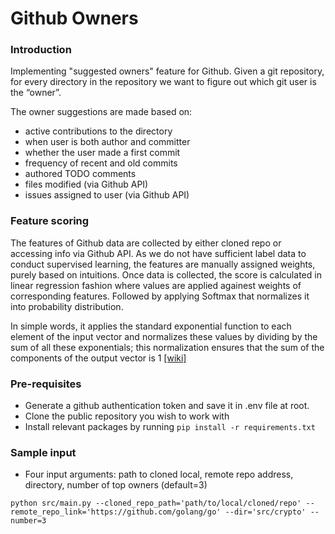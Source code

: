 # Github Owners

### Introduction

Implementing "suggested owners" feature for Github. Given a git repository, for every directory in the repository we want to figure out which git user is the “owner”.

The owner suggestions are made based on:

- active contributions to the directory
- when user is both author and committer
- whether the user made a first commit
- frequency of recent and old commits
- authored TODO comments
- files modified (via Github API)
- issues assigned to user (via Github API)

### Feature scoring

The features of Github data are collected by either cloned repo or accessing info via Github API. As we do not have sufficient label data to conduct supervised learning, the features are manually assigned weights, purely based on intuitions. Once data is collected, the score is calculated in linear regression fashion where values are applied againest weights of corresponding features. Followed by applying Softmax that normalizes it into probability distribution.

In simple words, it applies the standard exponential function to each element of the input vector and normalizes these values by dividing by the sum of all these exponentials; this normalization ensures that the sum of the components of the output vector is 1 [[wiki]](https://en.wikipedia.org/wiki/Softmax_function)

### Pre-requisites

- Generate a github authentication token and save it in .env file at root.
- Clone the public repository you wish to work with
- Install relevant packages by running `pip install -r requirements.txt`

### Sample input

- Four input arguments: path to cloned local, remote repo address, directory, number of top owners (default=3)

`python src/main.py --cloned_repo_path='path/to/local/cloned/repo' --remote_repo_link='https://github.com/golang/go' --dir='src/crypto' --number=3`
